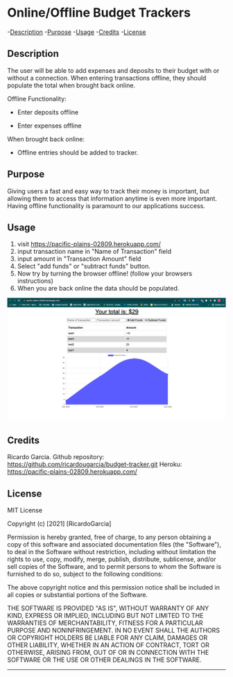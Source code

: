 # Online/Offline Budget Trackers

-[Description](#description) -[Purpose](#purpose) -[Usage](#usage) -[Credits](#credits) -[License](#license)

## Description

The user will be able to add expenses and deposits to their budget with or without a connection. When entering transactions offline, they should populate the total when brought back online.

Offline Functionality:

- Enter deposits offline

- Enter expenses offline

When brought back online:

- Offline entries should be added to tracker.

## Purpose

Giving users a fast and easy way to track their money is important, but allowing them to access that information anytime is even more important. Having offline functionality is paramount to our applications success.

## Usage

1. visit https://pacific-plains-02809.herokuapp.com/
2. input transaction name in "Name of Transaction" field
3. input amount in "Transaction Amount" field
4. Select "add funds" or "subtract funds" button.
5. Now try by turning the browser offline! (follow your browsers instructions)
6. When you are back online the data should be populated.

![Screenshot of Website](./assets/screenshot.png)

## Credits

Ricardo Garcia. Github repository: https://github.com/ricardougarcia/budget-tracker.git
Heroku: https://pacific-plains-02809.herokuapp.com/

## License

MIT License

Copyright (c) [2021] [RicardoGarcia]

Permission is hereby granted, free of charge, to any person obtaining a copy
of this software and associated documentation files (the "Software"), to deal
in the Software without restriction, including without limitation the rights
to use, copy, modify, merge, publish, distribute, sublicense, and/or sell
copies of the Software, and to permit persons to whom the Software is
furnished to do so, subject to the following conditions:

The above copyright notice and this permission notice shall be included in all
copies or substantial portions of the Software.

THE SOFTWARE IS PROVIDED "AS IS", WITHOUT WARRANTY OF ANY KIND, EXPRESS OR
IMPLIED, INCLUDING BUT NOT LIMITED TO THE WARRANTIES OF MERCHANTABILITY,
FITNESS FOR A PARTICULAR PURPOSE AND NONINFRINGEMENT. IN NO EVENT SHALL THE
AUTHORS OR COPYRIGHT HOLDERS BE LIABLE FOR ANY CLAIM, DAMAGES OR OTHER
LIABILITY, WHETHER IN AN ACTION OF CONTRACT, TORT OR OTHERWISE, ARISING FROM,
OUT OF OR IN CONNECTION WITH THE SOFTWARE OR THE USE OR OTHER DEALINGS IN THE
SOFTWARE.

---
